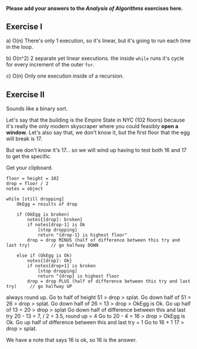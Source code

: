 #### Please add your answers to the ***Analysis of  Algorithms*** exercises here.

## Exercise I

a) O(n)
There's only 1 execution, so it's linear, but it's going to run each time in the loop.

b) O(n^2)
2 separate yet linear executions. the inside `while` runs it's cycle for every increment of the outer `for`.


c) O(n)
Only one execution inside of a recursion.

## Exercise II

Sounds like a binary sort. 

Let's say that the building is the Empire State in NYC (102 floors) because it's really the only modern skyscraper where you could feasibly **open a window**. Let's also say that, we don't know it, but the first floor that the egg will break is 17.

But we don't know it's 17... so we will wind up having to test both 16 and 17 to get the specific. 

Get your clipboard.

	floor = height = 102
	drop = floor / 2
	notes = object

	while [still dropping]
		OkEgg = results of drop

		if (OkEgg is broken)
			notes{[drop]: broken}
			if notes[drop-1] is Ok
				[stop dropping]
				return "{drop-1} is highest floor"
			drop = drop MINUS (half of difference between this try and last try)		// go halfway DOWN

		else if (OkEgg is Ok)
			notes{[drop]: Ok}
			if notes[drop+1] is broken
				[stop dropping]
				return "{drop} is highest floor
			drop = drop PLUS (half of difference between this try and last try)		// go halfway UP

always round up.
Go to half of height 51 > drop > splat. 
Go down half of 51 = 26 > drop > splat.
Go down half of 26 = 13 > drop > OkEgg is Ok.
Go up half of 13 = 20 > drop > splat
Go down half of difference between this and last try
	20 - 13 = 7, / 2 = 3.5, round up = 4
Go to 20 - 4 = 16 > drop > OkEgg is Ok.
Go up half of difference between this and last try = 1
Go to 16 + 1 17 > drop > splat.

We have a note that says 16 is ok, so 16 is the answer.